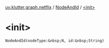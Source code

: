[uy.klutter.graph.netflix](../index.md) / [NodeAndId](index.md) / [&lt;init&gt;](.)


# &lt;init&gt;
`NodeAndId(nodeType:&nbsp;N, id:&nbsp;String)`


